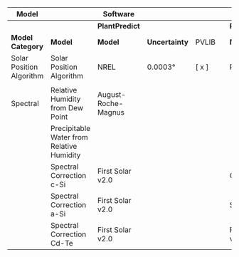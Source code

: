 | Model |  | Software |  |  |  |  |  |  |  |
| ---- | ---- | ---- | ---- | ---- | ---- | ---- | ---- | ---- | ---- |
|  |  | **PlantPredict** |  |  |  | **PVSyst** |  |  |  |
| **Model Category** | **Model** | **Model** | **Uncertainty** | PVLIB |  | **Model** | Uncertainty |  |  |
| Solar Position Algorithm | Solar Position Algorithm | NREL | 0.0003&deg; |  [ x ] |  | Proprietary | Some few arc-minutes |  |  |
|  |  |  |  |  |  |  |  |  |  |
| Spectral | Relative Humidity from Dew Point | August-Roche-Magnus |  |  |  |  |  |  |  |
|  | Precipitable Water from Relative Humidity |  |  |  |  |  |  |  |  |
|  | Spectral Correction c-Si | First Solar v2.0 |  |  |  | Crest |  |  |  |
|  | Spectral Correction a-Si | First Solar v2.0 |  |  |  | Sandia |  |  |  |
|  | Spectral Correction Cd-Te | First Solar v2.0 |  |  |  | First Solar v2.0 |  |  |  |
